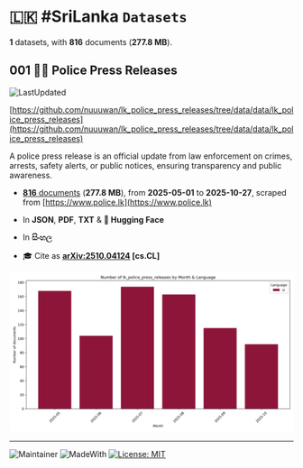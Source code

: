 # 🇱🇰 #SriLanka `Datasets`

**1** datasets, with **816** documents (**277.8 MB**).

## 001 👮‍♂️ Police Press Releases

![LastUpdated](https://img.shields.io/badge/last_updated-2025--10--27_22:24:11-green)

[https://github.com/nuuuwan/lk_police_press_releases/tree/data/data/lk_police_press_releases](https://github.com/nuuuwan/lk_police_press_releases/tree/data/data/lk_police_press_releases)

A police press release is an official update from law enforcement on crimes, arrests, safety alerts, or public notices, ensuring transparency and public awareness.

- [**816** documents](https://github.com/nuuuwan/lk_police_press_releases/tree/data/data/lk_police_press_releases) (**277.8 MB**), from **2025-05-01** to **2025-10-27**, scraped from [https://www.police.lk](https://www.police.lk)

- In **JSON**, **PDF**, **TXT** & **🤗 Hugging Face**

- In **සිංහල**

- 🎓 Cite as **[arXiv:2510.04124](https://arxiv.org/abs/2510.04124) [cs.CL]**

![Chart](https://raw.githubusercontent.com/nuuuwan/lk_police_press_releases/refs/heads/data/data/lk_police_press_releases/docs_by_month_and_lang.png)

---

![Maintainer](https://img.shields.io/badge/maintainer-nuuuwan-red)
![MadeWith](https://img.shields.io/badge/made_with-python-blue)
[![License: MIT](https://img.shields.io/badge/License-MIT-yellow.svg)](https://opensource.org/licenses/MIT)
